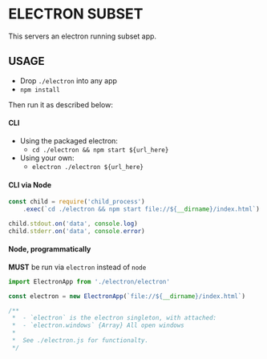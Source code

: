 # ELECTRON SUBSET
This servers an electron running subset app.

## USAGE
- Drop `./electron` into any app
- `npm install`

Then run it as described below:

#### CLI

- Using the packaged electron:
    - `cd ./electron && npm start ${url_here}`
- Using your own:
    - `electron ./electron ${url_here}`


#### CLI via Node

```js
const child = require('child_process')
    .exec(`cd ./electron && npm start file://${__dirname}/index.html`)

child.stdout.on('data', console.log)
child.stderr.on('data', console.error)
```

#### Node, programmatically

**MUST** be run via `electron` instead of `node`

```js
import ElectronApp from './electron/electron'

const electron = new ElectronApp(`file://${__dirname}/index.html`)

/**
 *  - `electron` is the electron singleton, with attached:
 *  - `electron.windows` {Array} All open windows
 *
 *  See ./electron.js for functionalty.
 */
```
